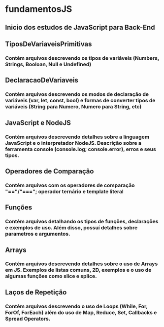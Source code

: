 # fundamentosJS

## Inicio dos estudos de JavaScript para Back-End

## TiposDeVariaveisPrimitivas

### Contém arquivos descrevendo os tipos de variáveis (Numbers, Strings, Booloan, Null e Undefined)

## DeclaracaoDeVariaveis

### Contém arquivos descrevendo os modos de declaração de variáveis (var, let, const, bool) e formas de converter tipos de variáveis (String para Numero, Numero para String, etc)

## JavaScript e NodeJS

### Contém arquivos descrevendo detalhes sobre a linguagem JavaScript e o interpretador NodeJS. Descrição sobre a ferramenta console (console.log; console.error), erros e seus tipos.

## Operadores de Comparação

### Contém arquivos com os operadores de comparação "=="/"==="; operador ternário e template literal

## Funções

### Contém arquivos detalhando os tipos de funções, declarações e exemplos de uso. Além disso, possuí detalhes sobre parametros e argumentos.

## Arrays

### Contém arquivos descrevendo detalhes sobre o uso de Arrays em JS. Exemplos de listas comuns, 2D, exemplos e o uso de algumas funções como slice e splice.

## Laços de Repetição

### Contém arquivos descrevendo o uso de Loops (While, For, ForOf, ForEach) além do uso de Map, Reduce, Set, Callbacks e Spread Operators.
